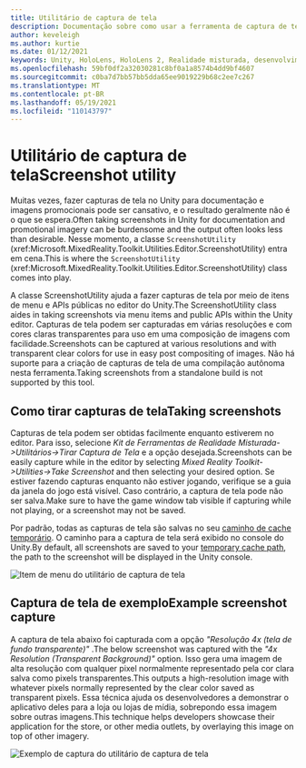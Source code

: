 ```yaml
---
title: Utilitário de captura de tela
description: Documentação sobre como usar a ferramenta de captura de tela no MRTK
author: keveleigh
ms.author: kurtie
ms.date: 01/12/2021
keywords: Unity, HoloLens, HoloLens 2, Realidade misturada, desenvolvimento, MRTK,
ms.openlocfilehash: 59bf0df2a32030281c8bf0a1a8574b4dd9bf4607
ms.sourcegitcommit: c0ba7d7bb57bb5dda65ee9019229b68c2ee7c267
ms.translationtype: MT
ms.contentlocale: pt-BR
ms.lasthandoff: 05/19/2021
ms.locfileid: "110143797"
---
```

# <a name="screenshot-utility"></a><span data-ttu-id="83359-104">Utilitário de captura de tela</span><span class="sxs-lookup"><span data-stu-id="83359-104">Screenshot utility</span></span>

<span data-ttu-id="83359-105">Muitas vezes, fazer capturas de tela no Unity para documentação e imagens promocionais pode ser cansativo, e o resultado geralmente não é o que se espera.</span><span class="sxs-lookup"><span data-stu-id="83359-105">Often taking screenshots in Unity for documentation and promotional imagery can be burdensome and the output often looks less than desirable.</span></span> <span data-ttu-id="83359-106">Nesse momento, a classe `ScreenshotUtility` (xref:Microsoft.MixedReality.Toolkit.Utilities.Editor.ScreenshotUtility) entra em cena.</span><span class="sxs-lookup"><span data-stu-id="83359-106">This is where the `ScreenshotUtility` (xref:Microsoft.MixedReality.Toolkit.Utilities.Editor.ScreenshotUtility) class comes into play.</span></span>

<span data-ttu-id="83359-107">A classe ScreenshotUtility ajuda a fazer capturas de tela por meio de itens de menu e APIs públicas no editor do Unity.</span><span class="sxs-lookup"><span data-stu-id="83359-107">The ScreenshotUtility class aides in taking screenshots via menu items and public APIs within the Unity editor.</span></span> <span data-ttu-id="83359-108">Capturas de tela podem ser capturadas em várias resoluções e com cores claras transparentes para uso em uma composição de imagens com facilidade.</span><span class="sxs-lookup"><span data-stu-id="83359-108">Screenshots can be captured at various resolutions and with transparent clear colors for use in easy post compositing of images.</span></span> <span data-ttu-id="83359-109">Não há suporte para a criação de capturas de tela de uma compilação autônoma nesta ferramenta.</span><span class="sxs-lookup"><span data-stu-id="83359-109">Taking screenshots from a standalone build is not supported by this tool.</span></span>

## <a name="taking-screenshots"></a><span data-ttu-id="83359-110">Como tirar capturas de tela</span><span class="sxs-lookup"><span data-stu-id="83359-110">Taking screenshots</span></span>

<span data-ttu-id="83359-111">Capturas de tela podem ser obtidas facilmente enquanto estiverem no editor. Para isso, selecione *Kit de Ferramentas de Realidade Misturada->Utilitários->Tirar Captura de Tela* e a opção desejada.</span><span class="sxs-lookup"><span data-stu-id="83359-111">Screenshots can be easily capture while in the editor by selecting *Mixed Reality Toolkit->Utilities->Take Screenshot* and then selecting your desired option.</span></span> <span data-ttu-id="83359-112">Se estiver fazendo capturas enquanto não estiver jogando, verifique se a guia da janela do jogo está visível. Caso contrário, a captura de tela pode não ser salva.</span><span class="sxs-lookup"><span data-stu-id="83359-112">Make sure to have the game window tab visible if capturing while not playing, or a screenshot may not be saved.</span></span>

<span data-ttu-id="83359-113">Por padrão, todas as capturas de tela são salvas no seu [caminho de cache temporário](https://docs.unity3d.com/ScriptReference/Application-temporaryCachePath.html). O caminho para a captura de tela será exibido no console do Unity.</span><span class="sxs-lookup"><span data-stu-id="83359-113">By default, all screenshots are saved to your [temporary cache path](https://docs.unity3d.com/ScriptReference/Application-temporaryCachePath.html), the path to the screenshot will be displayed in the Unity console.</span></span>

![Item de menu do utilitário de captura de tela](../images/screenshot-utility/MRTK_ScreenshotUtility_Menu_Item.png)

## <a name="example-screenshot-capture"></a><span data-ttu-id="83359-115">Captura de tela de exemplo</span><span class="sxs-lookup"><span data-stu-id="83359-115">Example screenshot capture</span></span>

<span data-ttu-id="83359-116">A captura de tela abaixo foi capturada com a opção *"Resolução 4x (tela de fundo transparente)"* .</span><span class="sxs-lookup"><span data-stu-id="83359-116">The below screenshot was captured with the *"4x Resolution (Transparent Background)"* option.</span></span> <span data-ttu-id="83359-117">Isso gera uma imagem de alta resolução com qualquer pixel normalmente representado pela cor clara salva como pixels transparentes.</span><span class="sxs-lookup"><span data-stu-id="83359-117">This outputs a high-resolution image with whatever pixels normally represented by the clear color saved as transparent pixels.</span></span> <span data-ttu-id="83359-118">Essa técnica ajuda os desenvolvedores a demonstrar o aplicativo deles para a loja ou lojas de mídia, sobrepondo essa imagem sobre outras imagens.</span><span class="sxs-lookup"><span data-stu-id="83359-118">This technique helps developers showcase their application for the store, or other media outlets, by overlaying this image on top of other imagery.</span></span>

![Exemplo de captura do utilitário de captura de tela](../images/screenshot-utility/MRTK_ScreenshotUtility_Example_Capture.png)

